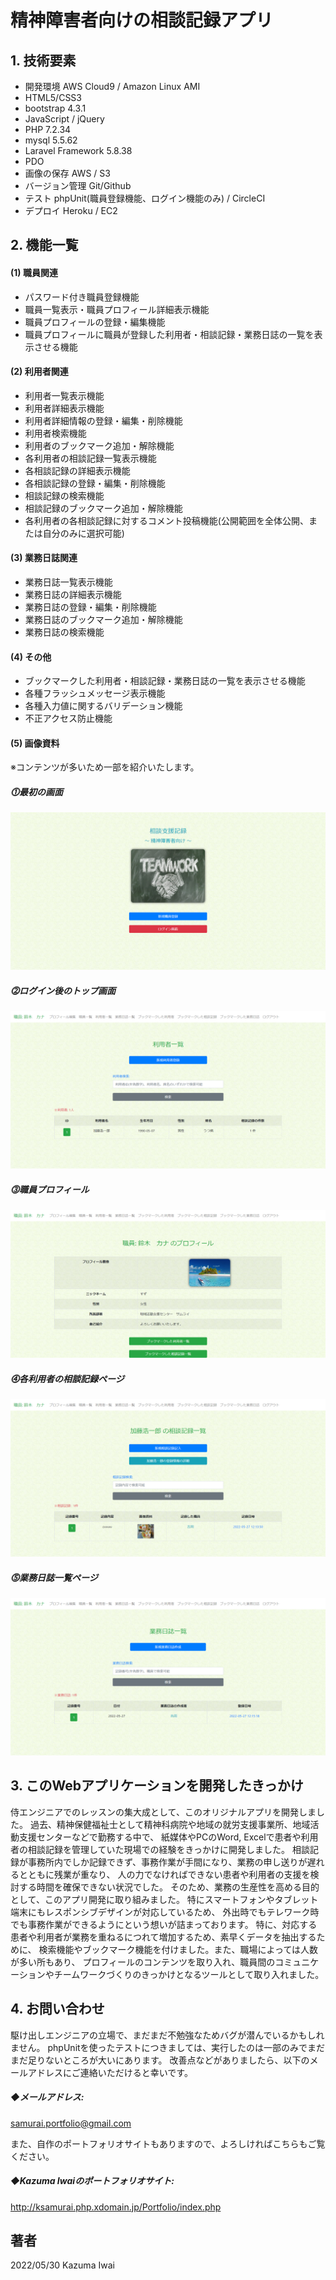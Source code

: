 # 精神障害者向けの相談記録アプリ

## 1. 技術要素

- 開発環境 AWS Cloud9 / Amazon Linux AMI
- HTML5/CSS3
- bootstrap 4.3.1
- JavaScript / jQuery
- PHP 7.2.34
- mysql 5.5.62
- Laravel Framework 5.8.38
- PDO
- 画像の保存 AWS / S3
- バージョン管理 Git/Github
- テスト phpUnit(職員登録機能、ログイン機能のみ) / CircleCI
- デプロイ Heroku / EC2

## 2. 機能一覧
#### (1) 職員関連
- パスワード付き職員登録機能
- 職員一覧表示・職員プロフィール詳細表示機能
- 職員プロフィールの登録・編集機能
- 職員プロフィールに職員が登録した利用者・相談記録・業務日誌の一覧を表示させる機能

#### (2) 利用者関連
- 利用者一覧表示機能
- 利用者詳細表示機能
- 利用者詳細情報の登録・編集・削除機能
- 利用者検索機能
- 利用者のブックマーク追加・解除機能
- 各利用者の相談記録一覧表示機能
- 各相談記録の詳細表示機能
- 各相談記録の登録・編集・削除機能
- 相談記録の検索機能
- 相談記録のブックマーク追加・解除機能
- 各利用者の各相談記録に対するコメント投稿機能(公開範囲を全体公開、または自分のみに選択可能)

#### (3) 業務日誌関連
- 業務日誌一覧表示機能
- 業務日誌の詳細表示機能
- 業務日誌の登録・編集・削除機能
- 業務日誌のブックマーク追加・解除機能
- 業務日誌の検索機能

#### (4) その他
- ブックマークした利用者・相談記録・業務日誌の一覧を表示させる機能
- 各種フラッシュメッセージ表示機能
- 各種入力値に関するバリデーション機能
- 不正アクセス防止機能

#### (5) 画像資料
※コンテンツが多いため一部を紹介いたします。

##### ⓵最初の画面
![最初の画面](/public/images/sample_1.jpg)

##### ⓶ログイン後のトップ画面
![ログイン後のトップ画面(利用者一覧) ](/public/images/sample_2.jpg)

##### ⓷職員プロフィール
![職員プロフィール](/public/images/sample_3.jpg)

##### ⓸各利用者の相談記録ページ
![各利用者の相談記録ページ](/public/images/sample_4.jpg)

##### ⓹業務日誌一覧ページ
![業務日誌一覧ページ](/public/images/sample_5.jpg)

## 3. このWebアプリケーションを開発したきっかけ

侍エンジニアでのレッスンの集大成として、このオリジナルアプリを開発しました。
過去、精神保健福祉士として精神科病院や地域の就労支援事業所、地域活動支援センターなどで勤務する中で、
紙媒体やPCのWord, Excelで患者や利用者の相談記録を管理していた現場での経験をきっかけに開発しました。
相談記録が事務所内でしか記録できず、事務作業が手間になり、業務の申し送りが遅れるとともに残業が重なり、
人の力でなければできない患者や利用者の支援を検討する時間を確保できない状況でした。
そのため、業務の生産性を高める目的として、このアプリ開発に取り組みました。
特にスマートフォンやタブレット端末にもレスポンシブデザインが対応しているため、
外出時でもテレワーク時でも事務作業ができるようにという想いが詰まっております。
特に、対応する患者や利用者が業務を重ねるにつれて増加するため、素早くデータを抽出するために、
検索機能やブックマーク機能を付けました。また、職場によっては人数が多い所もあり、
プロフィールのコンテンツを取り入れ、職員間のコミュニケーションやチームワークづくりのきっかけとなるツールとして取り入れました。

## 4. お問い合わせ
駆け出しエンジニアの立場で、まだまだ不勉強なためバグが潜んでいるかもしれません。
phpUnitを使ったテストにつきましては、実行したのは一部のみでまだまだ足りないところが大いにあります。
改善点などがありましたら、以下のメールアドレスにご連絡いただけると幸いです。

##### ◆メールアドレス:
samurai.portfolio@gmail.com

また、自作のポートフォリオサイトもありますので、よろしければこちらもご覧ください。

##### ◆Kazuma Iwaiのポートフォリオサイト:
http://ksamurai.php.xdomain.jp/Portfolio/index.php

## 著者
2022/05/30 Kazuma Iwai